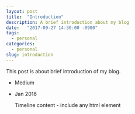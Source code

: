 ```yaml
---
layout: post
title:  "Introduction"
description: A brief introduction about my blog
date:   "2017-09-27 14:30:00 -0900"
tags:
  - personal
categories:
  - personal
slug: introduction
---
```


This post is about brief introduction of my blog.
<ul class="timeline">
  <li class="timeline-header block">
 <span class="tag is-primary is-medium">Medium</span>
  </li>
  <li class="timeline-item">
  <div class="timeline-marker"></div>
  <div class="timeline-content">
  <p class="heading"> Jan 2016 <p>
  <p>Timeline content - include any html element</p>

